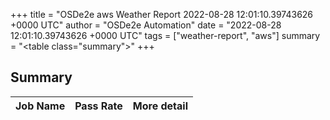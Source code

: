 +++
title = "OSDe2e aws Weather Report 2022-08-28 12:01:10.39743626 +0000 UTC"
author = "OSDe2e Automation"
date = "2022-08-28 12:01:10.39743626 +0000 UTC"
tags = ["weather-report", "aws"]
summary = "<table class=\"summary\"></table>"
+++
## Summary

| Job Name | Pass Rate | More detail |
|----------|-----------|-------------|




